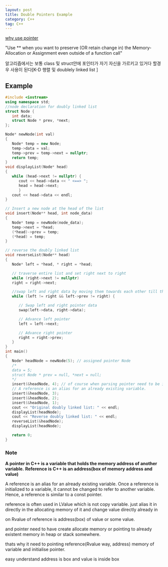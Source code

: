 ```yaml
---
layout: post
title: Double Pointers Example
category: C++
tag: C++
---
```


[why use pointer](https://stackoverflow.com/questions/5580761/why-use-double-indirection-or-why-use-pointers-to-pointers)

"Use ** when you want to preserve (OR retain change in) the Memory-Allocation or Assignment even outside of a function call"


알고리즘에서는 보통 class 및 struct안에 포인터가 자기 자신을 가르키고 있거다 할경우 사용이 된다[K-D 행렬 및 doublely linked list ]

## Example

```c++
#include <iostream>
using namespace std;
//node declaration for doubly linked list
struct Node {
   int data;
   struct Node * prev, *next;
};

Node* newNode(int val)
{
   Node* temp = new Node;
   temp->data = val;
   temp->prev = temp->next = nullptr;
   return temp;
}
void displayList(Node* head)
{
   while (head->next != nullptr) {
      cout << head->data << " <==> ";
      head = head->next;
      }
   cout << head->data << endl;
}

// Insert a new node at the head of the list
void insert(Node** head, int node_data)
{
   Node* temp = newNode(node_data);
   temp->next = *head;
   (*head)->prev = temp;
   (*head) = temp;
}

// reverse the doubly linked list
void reverseList(Node** head)
{
   Node* left = *head, * right = *head;

   // traverse entire list and set right next to right
   while (right->next != nullptr)
   right = right->next;

   //swap left and right data by moving them towards each other till they meet or cross
   while (left != right && left->prev != right) {

      // Swap left and right pointer data
      swap(left->data, right->data);

      // Advance left pointer
      left = left->next;

      // Advance right pointer
      right = right->prev;
   }
}
int main()
{
   Node* headNode = newNode(5); // assigned pointer Node
   /*
   data = 5;
   struct Node * prev = null, *next = null;
   */
   insert(&headNode, 4); // of course when parsing pointer need to be in reference for another not initialized pointer pointing already existing variable of pointer.
   // A reference is an alias for an already existing variable.
   insert(&headNode, 3);
   insert(&headNode, 2);
   insert(&headNode, 1);
   cout << "Original doubly linked list: " << endl;
   displayList(headNode);
   cout << "Reverse doubly linked list: " << endl;
   reverseList(&headNode);
   displayList(headNode);

   return 0;
}
```

### Note
**A pointer in C++ is a variable that holds the memory address of another variable.**
**Reference is C++ is an address(box of memory address and value)**

A reference is an alias for an already existing variable. Once a reference is initialized to a variable, it cannot be changed to refer to another variable. Hence, a reference is similar to a const pointer.

reference is often used in LValue which is not copy variable. just alias it in directly in the allocating memory of it and change value directly already in

on Rvalue of reference is address(box) of value or some value.

and pointer need to have create allocate memory or pointing to already existent memory in heap or stack somewhere.

thats why it need to pointing reference(Rvalue way, address) memory of variable and initialise pointer.

easy understand address is box and value is inside box
